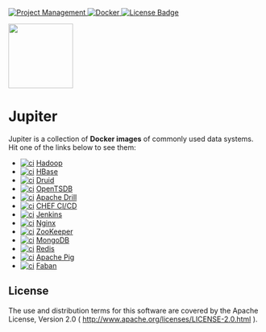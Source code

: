[ ![Project Management](https://img.shields.io/badge/Project%20Management-0052CC?style=for-the-badge&logo=trello&logoColor=white) ](https://trello.com/b/SU271V7M)
[ ![Docker](https://img.shields.io/badge/Docker%20Hub-309DEE?style=for-the-badge&logo=docker&logoColor=white) ](https://hub.docker.com/r/jack20191124/)
[![License Badge](https://img.shields.io/badge/Apache%202.0-F25910.svg?style=for-the-badge&logo=Apache&logoColor=white) ](https://www.apache.org/licenses/LICENSE-2.0)

<img src="https://user-images.githubusercontent.com/16126939/176177523-6f9dcc4e-1691-4326-adfe-eb372480aace.png" width="128">

Jupiter
=======

Jupiter is a collection of **Docker images** of commonly used data systems. Hit one of the links below to see them:

* [![ci](https://github.com/QubitPi/jupiter/actions/workflows/hadoop-ci.yml/badge.svg?branch=hadoop)](https://github.com/QubitPi/jupiter/actions/workflows/hadoop-ci.yml) [Hadoop](https://github.com/QubitPi/jupiter/tree/hadoop/)
* [![ci](https://github.com/QubitPi/jupiter/actions/workflows/hbase-ci.yml/badge.svg?branch=hbase)](https://github.com/QubitPi/jupiter/actions/workflows/hbase-ci.yml) [HBase](https://github.com/QubitPi/jupiter/tree/hbase/)
* [![ci](https://github.com/QubitPi/jupiter/actions/workflows/druid-ci.yml/badge.svg?branch=druid)](https://github.com/QubitPi/jupiter/actions/workflows/druid-ci.yml) [Druid](https://github.com/QubitPi/jupiter/tree/druid/)
* [![ci](https://github.com/QubitPi/jupiter/actions/workflows/opentsdb-ci.yml/badge.svg?branch=opentsdb)](https://github.com/QubitPi/jupiter/actions/workflows/opentsdb-ci.yml) [OpenTSDB](https://github.com/QubitPi/jupiter/tree/opentsdb/)
* [![ci](https://github.com/QubitPi/jupiter/actions/workflows/drill-ci.yml/badge.svg?branch=drill)](https://github.com/QubitPi/jupiter/actions/workflows/drill-ci.yml) [Apache Drill](https://github.com/QubitPi/jupiter/tree/drill/)
* [![ci](https://github.com/QubitPi/jupiter/actions/workflows/chef-ci.yml/badge.svg?branch=chef)](https://github.com/QubitPi/jupiter/actions/workflows/chef-ci.yml) [CHEF CI/CD](https://github.com/QubitPi/jupiter/tree/chef/)
* [![ci](https://github.com/QubitPi/jupiter/actions/workflows/jenkins-ci.yml/badge.svg?branch=jenkins)](https://github.com/QubitPi/jupiter/actions/workflows/jenkins-ci.yml) [Jenkins](https://github.com/QubitPi/jupiter/tree/jenkins/)
* [![ci](https://github.com/QubitPi/jupiter/actions/workflows/nginx-ci.yml/badge.svg?branch=nginx)](https://github.com/QubitPi/jupiter/actions/workflows/nginx-ci.yml) [Nginx](https://github.com/QubitPi/jupiter/tree/nginx/)
* [![ci](https://github.com/QubitPi/jupiter/actions/workflows/zookeeper-ci.yml/badge.svg?branch=zookeeper)](https://github.com/QubitPi/jupiter/actions/workflows/zookeeper-ci.yml) [ZooKeeper](https://github.com/QubitPi/jupiter/tree/zookeeper/)
* [![ci](https://github.com/QubitPi/jupiter/actions/workflows/mongodb-ci.yml/badge.svg?branch=mongodb)](https://github.com/QubitPi/jupiter/actions/workflows/mongodb-ci.yml) [MongoDB](https://github.com/QubitPi/jupiter/tree/mongodb/)
* [![ci](https://github.com/QubitPi/jupiter/actions/workflows/redis-ci.yml/badge.svg?branch=redis)](https://github.com/QubitPi/jupiter/actions/workflows/redis-ci.yml) [Redis](https://github.com/QubitPi/jupiter/tree/redis/)
* [![ci](https://github.com/QubitPi/jupiter/actions/workflows/apachepig-ci.yml/badge.svg?branch=apachepig)](https://github.com/QubitPi/jupiter/actions/workflows/apachepig-ci.yml) [Apache Pig](https://github.com/QubitPi/jupiter/tree/apachepig/)
* [![ci](https://github.com/QubitPi/jupiter/actions/workflows/faban-ci.yml/badge.svg?branch=faban)](https://github.com/QubitPi/jupiter/actions/workflows/faban-ci.yml) [Faban](https://github.com/QubitPi/jupiter/tree/faban/)

License
-------

The use and distribution terms for this software are covered by the Apache License, Version 2.0
( http://www.apache.org/licenses/LICENSE-2.0.html ).
